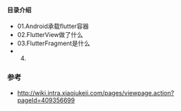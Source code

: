 #### 目录介绍
- 01.Android承载flutter容器
- 02.FlutterView做了什么
- 03.FlutterFragment是什么
- 04.






### 参考
- http://wiki.intra.xiaojukeji.com/pages/viewpage.action?pageId=409356699












